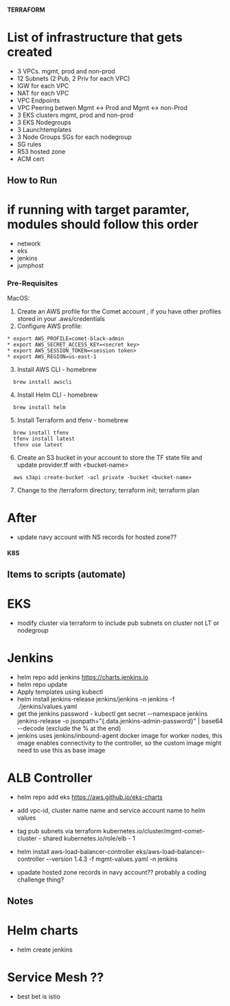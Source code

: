  
#### TERRAFORM
# List of infrastructure that gets created
 - 3 VPCs. mgmt, prod and non-prod
 - 12 Subnets (2 Pub, 2 Priv for each VPC)
 - IGW for each VPC
 - NAT for each VPC
 - VPC Endpoints
 - VPC Peering betwen Mgmt <-> Prod and Mgmt <-> non-Prod
 - 3 EKS clusters mgmt, prod and non-prod
 - 3 EKS Nodegroups
 - 3 Launchtemplates
 - 3 Node Groups SGs for each nodegroup 
 - SG rules
 - R53 hosted zone
 - ACM cert

## How to Run
# if running with target paramter, modules should follow this order

- network
- eks
- jenkins
- jumphost

### Pre-Requisites

MacOS:
1. Create an AWS profile for the Comet account , if you have other profiles stored in your .aws/credentials
2. Configure AWS profile:
~~~~
* export AWS_PROFILE=comet-black-admin
* export AWS_SECRET_ACCESS_KEY=<secret key>
* export AWS_SESSION_TOKEN=<session token>
* export AWS_REGION=us-east-1
~~~~
3. Install AWS CLI - homebrew
```
  brew install awscli
```
4. Install Helm CLI - homebrew

```
  brew install helm
```
5. Install Terraform and tfenv - homebrew
```
  brew install tfenv
  tfenv install latest
  tfenv use latest
```
6. Create an S3 bucket in your account to store the TF state file and update provider.tf with \<bucket-name\>
```
  aws s3api create-bucket -acl private -bucket <bucket-name>
```
7. Change to the /terraform directory; terraform init; terraform plan

# After
- update navy account with NS records for hosted zone??



#### K8S

## Items to scripts (automate)

# EKS
- modify cluster via terraform to include pub subnets on cluster not LT or nodegroup

# Jenkins
- helm repo add jenkins https://charts.jenkins.io
- helm repo update
- Apply templates using kubectl
- helm install jenkins-release jenkins/jenkins -n jenkins -f ./jenkins/values.yaml
- get the jenkins password - kubectl get secret --namespace jenkins jenkins-release -o jsonpath="{.data.jenkins-admin-password}" | base64 --decode (exclude the % at the end)
- jenkins uses jenkins/inbound-agent docker image  for worker nodes, this image enables connectivity to the controller, so the custom image might need to use this as base image

# ALB Controller

- helm repo add eks https://aws.github.io/eks-charts
- add vpc-id, cluster name name and service account name to helm values
- tag pub subnets via terraform
    kubernetes.io/cluster/mgmt-comet-cluster - shared
    kubernetes.io/role/elb - 1
    
- helm install aws-load-balancer-controller eks/aws-load-balancer-controller --version 1.4.3 -f mgmt-values.yaml  -n jenkins

- upadate hosted zone records in navy account?? probably a coding challenge thing?


## Notes
# Helm charts
-  helm create jenkins

# Service Mesh ??
- best bet is istio